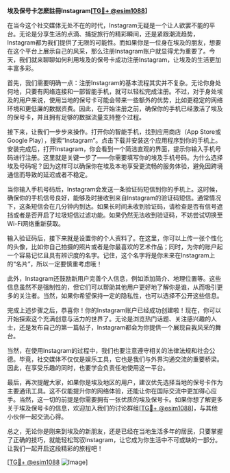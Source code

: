 **埃及保号卡怎麽註冊Instagram[[TG💪+ @esim1088](https://t.me/s/esim1088)]**

在当今这个社交媒体无处不在的时代，Instagram无疑是一个让人欲罢不能的平台。无论是分享生活的点滴、捕捉旅行的精彩瞬间，还是紧跟潮流趋势，Instagram都为我们提供了无限的可能性。而如果你是一位身在埃及的朋友，想要在这个平台上展示自己的风采，那么注册Instagram账户就显得尤为重要了。今天，我们就来聊聊如何利用埃及的保号卡成功注册Instagram，让埃及的生活更加丰富多彩。

首先，我们需要明确一点：注册Instagram的基本流程其实并不复杂。无论你身处何地，只要有网络连接和一部智能手机，就可以轻松完成注册。不过，对于身处埃及的用户来说，使用当地的保号卡可能会带来一些额外的优势，比如更稳定的网络环境和更低廉的数据资费。因此，在开始注册之前，确保你的手机已经激活了埃及的保号卡，并且拥有足够的数据流量支持整个过程。

接下来，让我们一步步来操作。打开你的智能手机，找到应用商店（App Store或Google Play），搜索“Instagram”。点击下载并安装这个应用程序到你的手机上。安装完成后，打开Instagram，你会看到一个简洁直观的界面，提示你输入手机号码进行注册。这里就是关键一步了——你需要填写你的埃及手机号码。为什么选择埃及号码呢？因为这样可以确保你在埃及本地享受更流畅的服务体验，避免因跨境通信而导致的延迟或者不稳定。

当你输入手机号码后，Instagram会发送一条验证码短信到你的手机上。这时候，确保你的手机信号良好，能够及时接收到来自Instagram的验证码短信。通常情况下，这条短信会在几分钟内到达。如果长时间未收到验证码，请检查是否有信号遮挡或者是否开启了垃圾短信过滤功能。如果仍然无法收到验证码，不妨尝试切换至Wi-Fi网络重新获取。

输入验证码后，接下来就是设置你的个人资料了。在这里，你可以上传一张个性化的头像，比如你自己拍摄的照片或者是你最喜欢的艺术作品；同时，为你的账户起一个容易记忆且具有辨识度的名字。记住，这个名字将是你未来在Instagram上的“名片”，所以一定要慎重考虑哦！

此外，Instagram还鼓励新用户完善个人信息，例如添加简介、地理位置等。这些信息虽然不是强制性的，但它们可以帮助其他用户更好地了解你是谁，从而吸引更多的关注者。当然，如果你希望保持一定的隐私性，也可以选择不公开这些信息。

完成上述步骤之后，恭喜你！你的Instagram账户已经成功创建啦！现在，你可以开始探索这个充满创意与活力的世界了。无论是浏览热门话题、关注感兴趣的人士，还是发布自己的第一篇帖子，Instagram都会为你提供一个展现自我风采的舞台。

当然，在使用Instagram的过程中，我们也要注意遵守相关的法律法规和社会公德。毕竟，社交媒体不仅仅是娱乐工具，它也是我们与外界沟通交流的重要桥梁。因此，在享受乐趣的同时，也要学会负责任地使用这一平台。

最后，再次提醒大家，如果你是埃及地区的用户，建议优先选择当地的保号卡作为主要通讯工具。这不仅能提升你的网络体验，还能让你在国际交流中更加得心应手。当然，这一切的前提是你需要拥有一张优质的埃及保号卡。如果你想了解更多关于埃及保号卡的信息，欢迎加入我们的讨论群组[[TG💪+ @esim1088](https://t.me/s/esim1088)]，与其他小伙伴一起交流心得。

总之，无论你是刚来到埃及的新朋友，还是已经在当地生活多年的居民，只要掌握了正确的技巧，就能轻松驾驭Instagram，让它成为你生活中不可或缺的一部分。让我们一起开启这段精彩的旅程吧！

[[TG💪+ @esim1088](https://t.me/s/esim1088) ![Image](https://i.postimg.cc/4NQfJmqS/Snipaste-2025-05-13-00-14-12.png)]